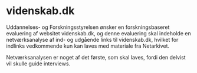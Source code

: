 # videnskab.dk

Uddannelses- og Forskningsstyrelsen ønsker en forskningsbaseret evaluering af websitet videnskab.dk, og denne evaluering skal indeholde en netværksanalyse af ind- og udgående links til videnskab.dk, hvilket for indlinks vedkommende kun kan laves med materiale fra Netarkivet. 
 
Netværksanalysen er noget af det første, som skal laves, fordi den delvist vil skulle guide interviews.  
